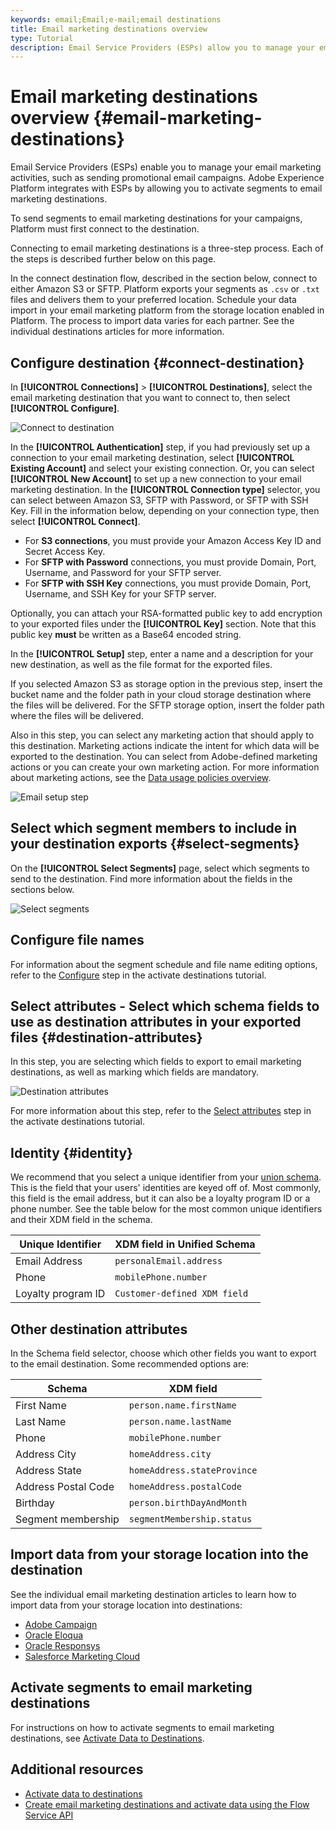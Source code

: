 ```yaml
---
keywords: email;Email;e-mail;email destinations
title: Email marketing destinations overview
type: Tutorial
description: Email Service Providers (ESPs) allow you to manage your email marketing activities, such as for sending promotional email campaigns.
---
```


# Email marketing destinations overview {#email-marketing-destinations}

Email Service Providers (ESPs) enable you to manage your email marketing activities, such as sending promotional email campaigns. Adobe Experience Platform integrates with ESPs by allowing you to activate segments to email marketing destinations.

To send segments to email marketing destinations for your campaigns, Platform must first connect to the destination.

Connecting to email marketing destinations is a three-step process. Each of the steps is described further below on this page.

In the connect destination flow, described in the section below, connect to either Amazon S3 or SFTP. Platform exports your segments as `.csv` or `.txt` files and delivers them to your preferred location. Schedule your data import in your email marketing platform from the storage location enabled in Platform. The process to import data varies for each partner. See the individual destinations articles for more information. 

## Configure destination {#connect-destination}

In **[!UICONTROL Connections]** > **[!UICONTROL Destinations]**, select the email marketing destination that you want to connect to, then select **[!UICONTROL Configure]**.

![Connect to destination](../../assets/catalog/email-marketing/overview/connect-email-marketing.png)

In the **[!UICONTROL Authentication]** step, if you had previously set up a connection to your email marketing destination, select **[!UICONTROL Existing Account]** and select your existing connection. Or, you can select **[!UICONTROL New Account]** to set up a new connection to your email marketing destination. In the **[!UICONTROL Connection type]** selector, you can select between Amazon S3, SFTP with Password, or SFTP with SSH Key. Fill in the information below, depending on your connection type, then select **[!UICONTROL Connect]**.

- For **S3 connections**, you must provide your Amazon Access Key ID and Secret Access Key. 
- For **SFTP with Password** connections, you must provide Domain, Port, Username, and Password for your SFTP server.
- For **SFTP with SSH Key** connections, you must provide Domain, Port, Username, and SSH Key for your SFTP server.

Optionally, you can attach your RSA-formatted public key to add encryption to your exported files under the **[!UICONTROL Key]** section. Note that this public key **must** be written as a Base64 encoded string.

In the **[!UICONTROL Setup]** step, enter a name and a description for your new destination, as well as the file format for the exported files.

If you selected Amazon S3 as storage option in the previous step, insert the bucket name and the folder path in your cloud storage destination where the files will be delivered. For the SFTP storage option, insert the folder path where the files will be delivered. 

Also in this step, you can select any marketing action that should apply to this destination. Marketing actions indicate the intent for which data will be exported to the destination. You can select from Adobe-defined marketing actions or you can create your own marketing action. For more information about marketing actions, see the [Data usage policies overview](../../../data-governance/policies/overview.md).

![Email setup step](../../assets/catalog/email-marketing/overview/email-setup-step.png)

## Select which segment members to include in your destination exports {#select-segments}

On the **[!UICONTROL Select Segments]** page, select which segments to send to the destination. Find more information about the fields in the sections below.

![Select segments](../../assets/common/email-select-segments.png)

## Configure file names

For information about the segment schedule and file name editing options, refer to the [Configure](../../ui/activate-destinations.md#configure) step in the activate destinations tutorial.

## Select attributes - Select which schema fields to use as destination attributes in your exported files {#destination-attributes}

In this step, you are selecting which fields to export to email marketing destinations, as well as marking which fields are mandatory.

![Destination attributes](../../assets/catalog/email-marketing/overview/recommended-attributes.png)

For more information about this step, refer to the [Select attributes](../../ui/activate-destinations.md#select-attributes) step in the activate destinations tutorial.

## Identity {#identity}

We recommend that you select a unique identifier from your [union schema](../../../profile/home.md#profile-fragments-and-union-schemas). This is the field that your users' identities are keyed off of. Most commonly, this field is the email address, but it can also be a loyalty program ID or a phone number. See the table below for the most common unique identifiers and their XDM field in the schema. 

Unique Identifier | XDM field in Unified Schema
----------------- | ---------------------------
 Email Address | `personalEmail.address` 
 Phone | `mobilePhone.number` 
 Loyalty program ID | `Customer-defined XDM field` 

## Other destination attributes

In the Schema field selector, choose which other fields you want to export to the email destination. Some recommended options are:

Schema | XDM field 
------ | ---------
 First Name | `person.name.firstName`
 Last Name | `person.name.lastName`
 Phone | `mobilePhone.number` 
 Address City| `homeAddress.city` 
 Address State | `homeAddress.stateProvince` 
 Address Postal Code | `homeAddress.postalCode` 
 Birthday | `person.birthDayAndMonth`
 Segment membership | `segmentMembership.status`

## Import data from your storage location into the destination

See the individual email marketing destination articles to learn how to import data from your storage location into destinations: 

- [Adobe Campaign](./adobe-campaign.md#import-data-into-campaign)
- [Oracle Eloqua](./oracle-eloqua.md#import-data-into-eloqua)
- [Oracle Responsys](./oracle-responsys.md#import-data-into-responsys)
- [Salesforce Marketing Cloud](./salesforce-marketing-cloud.md#import-data-into-salesforce)

## Activate segments to email marketing destinations

For instructions on how to activate segments to email marketing destinations, see [Activate Data to Destinations](../../ui/activate-destinations.md).

## Additional resources

- [Activate data to destinations](../../ui/activate-destinations.md)
- [Create email marketing destinations and activate data using the Flow Service API](../../api/email-marketing.md)